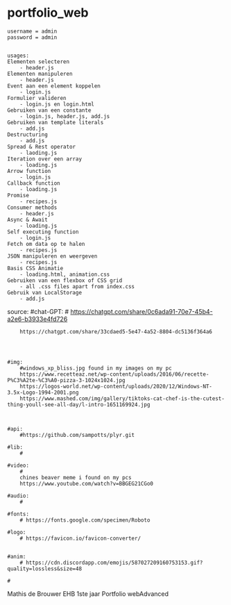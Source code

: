 # portfolio_web
    username = admin
    password = admin


    usages:
    Elementen selecteren
        - header.js
    Elementen manipuleren
        - header.js
    Event aan een element koppelen
        - login.js
    Formulier valideren
        - login.js en login.html
    Gebruiken van een constante
        - login.js, header.js, add.js
    Gebruiken van template literals
        - add.js
    Destructuring
        - add.js
    Spread & Rest operator
        - laoding.js
    Iteration over een array
        - loading.js
    Arrow function
        - login.js
    Callback function
        - loading.js
    Promise
        - recipes.js
    Consumer methods
        - header.js
    Async & Await
        - loading.js
    Self executing function
        - login.js
    Fetch om data op te halen
        - recipes.js
    JSON manipuleren en weergeven
        - recipes.js
    Basis CSS Animatie
        - loading.html, animation.css
    Gebruiken van een flexbox of CSS grid
        - all .css files apart from index.css
    Gebruik van LocalStorage
        - add.js

source:
    #chat-GPT:
        #
        https://chatgpt.com/share/0c6ada91-70e7-45b4-a2e6-b3933e4fd726

        https://chatgpt.com/share/33cdaed5-5e47-4a52-8804-dc5136f364a6




    #img:
        #windows_xp_bliss.jpg found in my images on my pc
        https://www.recetteaz.net/wp-content/uploads/2016/06/recette-P%C3%A2te-%C3%A0-pizza-3-1024x1024.jpg
        https://logos-world.net/wp-content/uploads/2020/12/Windows-NT-3.5x-Logo-1994-2001.png
        https://www.mashed.com/img/gallery/tiktoks-cat-chef-is-the-cutest-thing-youll-see-all-day/l-intro-1651169924.jpg
        


    #api:
        #https://github.com/sampotts/plyr.git

    #lib:
        #
    
    #video:
        #
        chines beaver meme i found on my pcs
        https://www.youtube.com/watch?v=BBGEG21CGo0 

    #audio:
        #

    #fonts:
        # https://fonts.google.com/specimen/Roboto

    #logo:
        # https://favicon.io/favicon-converter/


    #anim:
        # https://cdn.discordapp.com/emojis/587027209160753153.gif?quality=lossless&size=48 

    #

Mathis de Brouwer
EHB 1ste jaar
Portfolio webAdvanced
 
